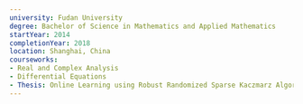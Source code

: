 ```yaml
---
university: Fudan University
degree: Bachelor of Science in Mathematics and Applied Mathematics
startYear: 2014
completionYear: 2018
location: Shanghai, China
courseworks:
- Real and Complex Analysis
- Differential Equations
- Thesis: Online Learning using Robust Randomized Sparse Kaczmarz Algorithm
---
```

